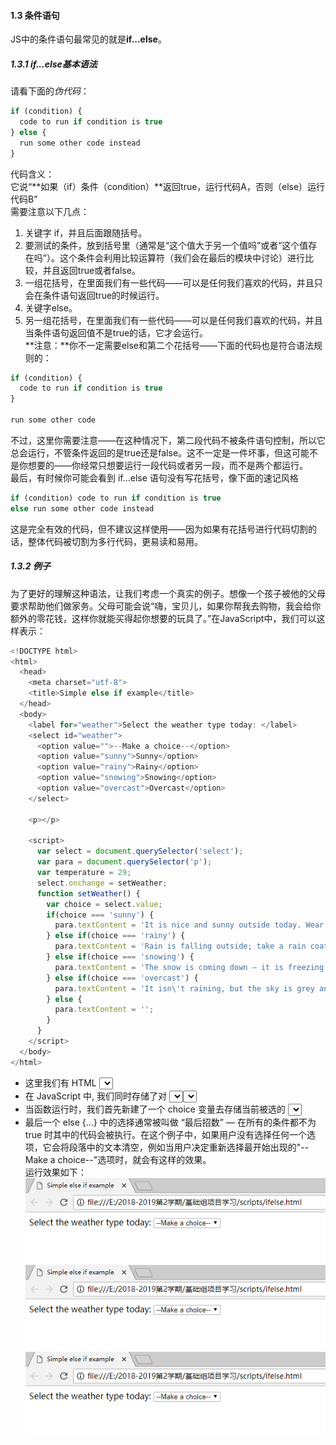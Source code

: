 #### 1.3 条件语句   

JS中的条件语句最常见的就是**if...else**。  
##### 1.3.1 if...else基本语法   
请看下面的*伪代码*：  
```JavaScript
if (condition) {
  code to run if condition is true
} else {
  run some other code instead
}
```
代码含义：  
它说“**如果（if）条件（condition）**返回true，运行代码A，否则（else）运行代码B”  
需要注意以下几点：  
1. 关键字 if，并且后面跟随括号。  
2. 要测试的条件，放到括号里（通常是“这个值大于另一个值吗”或者“这个值存在吗”）。这个条件会利用比较运算符（我们会在最后的模块中讨论）进行比较，并且返回true或者false。  
3. 一组花括号，在里面我们有一些代码——可以是任何我们喜欢的代码，并且只会在条件语句返回true的时候运行。  
4. 关键字else。   
5. 另一组花括号，在里面我们有一些代码——可以是任何我们喜欢的代码，并且当条件语句返回值不是true的话，它才会运行。  
**注意：**你不一定需要else和第二个花括号——下面的代码也是符合语法规则的：  
```JavaScript
if (condition) {
  code to run if condition is true
}

run some other code
```
不过，这里你需要注意——在这种情况下，第二段代码不被条件语句控制，所以它总会运行，不管条件返回的是true还是false。这不一定是一件坏事，但这可能不是你想要的——你经常只想要运行一段代码或者另一段，而不是两个都运行。  
最后，有时候你可能会看到 if…else 语句没有写花括号，像下面的速记风格  
```JavaScript
if (condition) code to run if condition is true
else run some other code instead
```
这是完全有效的代码，但不建议这样使用——因为如果有花括号进行代码切割的话，整体代码被切割为多行代码，更易读和易用。  
##### 1.3.2 例子  
为了更好的理解这种语法，让我们考虑一个真实的例子。想像一个孩子被他的父母要求帮助他们做家务。父母可能会说“嗨，宝贝儿，如果你帮我去购物，我会给你额外的零花钱，这样你就能买得起你想要的玩具了。”在JavaScript中，我们可以这样表示：  
```JavaScript
<!DOCTYPE html>
<html>
  <head>
    <meta charset="utf-8">
    <title>Simple else if example</title>
  </head>
  <body>
    <label for="weather">Select the weather type today: </label>
    <select id="weather">
      <option value="">--Make a choice--</option>
      <option value="sunny">Sunny</option>
      <option value="rainy">Rainy</option>
      <option value="snowing">Snowing</option>
      <option value="overcast">Overcast</option>
    </select>

    <p></p>

    <script>
      var select = document.querySelector('select');
      var para = document.querySelector('p');
      var temperature = 29;
      select.onchange = setWeather;
      function setWeather() {
        var choice = select.value;
        if(choice === 'sunny') {
          para.textContent = 'It is nice and sunny outside today. Wear shorts! Go to the beach, or the park, and get an ice cream.';
        } else if(choice === 'rainy') {
          para.textContent = 'Rain is falling outside; take a rain coat and a brolly, and don\'t stay out for too long.';
        } else if(choice === 'snowing') {
          para.textContent = 'The snow is coming down — it is freezing! Best to stay in with a cup of hot chocolate, or go build a snowman.';
        } else if(choice === 'overcast') {
          para.textContent = 'It isn\'t raining, but the sky is grey and gloomy; it could turn any minute, so take a rain coat just in case.';
        } else {
          para.textContent = '';
        }
      }
    </script>
  </body>
</html>
```
* 这里我们有 HTML <select> 元素让我们选择不同的天气，以及一个简单的段落。               
*  在 JavaScript 中, 我们同时存储了对 <select> 和 <p> 的引用, 并对 <select> 添加了一个事件监听器，因此，当它的值改变时，setWeather()函数被执行。       
*  当函数运行时，我们首先新建了一个 choice 变量去存储当前被选的 <select> 中的值。接着我们用条件判断语句根据 choice 的值选择性的展示段落中的文本。注意 else if() {...}段中的条件是怎么被判断的，除了第一个，它是在 if() {...}中被判断的。    
*   最后一个 else {...} 中的选择通常被叫做 “最后招数”  — 在所有的条件都不为 true 时其中的代码会被执行。在这个例子中，如果用户没有选择任何一个选项，它会将段落中的文本清空，例如当用户决定重新选择最开始出现的"--Make a choice--"选项时，就会有这样的效果。    
运行效果如下：          
![005_1](./img/005_1.png)       
![005_2](./img/005_1.png)       
![005_3](./img/005_1.png)        



